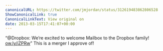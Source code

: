 ```yaml
---
canonicalURL: https://twitter.com/jmjordan/status/312619483862806528
ShowCanonicalLink: true
CanonicalLinkText: View original on
date: 2013-03-15T17:41:07+00:00
---
```

“@Dropbox: We’re excited to welcome Mailbox to the Dropbox family! [ow.ly/iZPRw](http://ow.ly/iZPRw)” This is a merger I approve of!